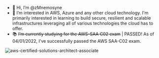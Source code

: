 - 👋 Hi, I’m @zMnemosyne
- 👀 I’m interested in AWS, Azure and any other cloud technology. I'm primarily interested in learning to build secure, resilient and scalable infrastructures leveraging all of various technologies the cloud has to offer.
- 📚 ~~I’m currently studying for the AWS-SAA C02 exam~~ | PASSED! As of 04/01/2022, I've successfully passed the AWS SAA-C02 exam.

![aws-certified-solutions-architect-associate](https://user-images.githubusercontent.com/97760603/161387752-5200ecea-82d5-46bf-a296-ec37373bcee3.png)
